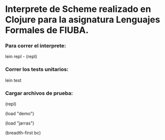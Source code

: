 # Interprete de Scheme realizado en Clojure para la asignatura Lenguajes Formales de FIUBA.

### Para correr el interprete:

lein repl - (repl)

### Correr los tests unitarios:

lein test

### Cargar archivos de prueba: 

(repl)

(load "demo")

(load "jarras")

(breadth-first bc)
